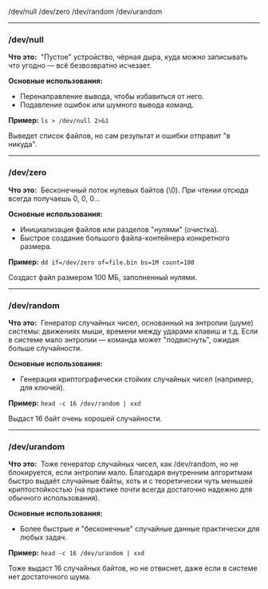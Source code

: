 /dev/null
/dev/zero 
/dev/random 
/dev/urandom

---
### /dev/null

**Что это:**  "Пустое" устройство, чёрная дыра, куда можно записывать что угодно — всё безвозвратно исчезает.

**Основные использования:**

- Перенаправление вывода, чтобы избавиться от него.
- Подавление ошибок или шумного вывода команд.

**Пример:**
`ls > /dev/null 2>&1`

Выведет список файлов, но сам результат и ошибки отправит "в никуда".

---
### /dev/zero

**Что это:**  Бесконечный поток нулевых байтов (\0). При чтении отсюда всегда получаешь 0, 0, 0...

**Основные использования:**

- Инициализация файлов или разделов "нулями" (очистка).
- Быстрое создание большого файла-контейнера конкретного размера.

**Пример:**
`dd if=/dev/zero of=file.bin bs=1M count=100`

Создаст файл размером 100 МБ, заполненный нулями.

---
### /dev/random

**Что это:**  Генератор случайных чисел, основанный на энтропии (шуме) системы: движениях мыши, времени между ударами клавиш и т.д. Если в системе мало энтропии — команда может "подвиснуть", ожидая больше случайности.

**Основные использования:**

- Генерация криптографически стойких случайных чисел (например, для ключей). 

**Пример:**
`head -c 16 /dev/random | xxd`

Выдаст 16 байт очень хорошей случайности.

---
### /dev/urandom

**Что это:**  Тоже генератор случайных чисел, как /dev/random, но не блокируется, если энтропии мало. Благодаря внутренним алгоритмам быстро выдаёт случайные байты, хоть и с теоретически чуть меньшей криптостойкостью (на практике почти всегда достаточно надежно для обычного использования).

**Основные использования:**

- Более быстрые и "бесконечные" случайные данные практически для любых задач.

**Пример:**
`head -c 16 /dev/urandom | xxd`

Тоже выдаст 16 случайных байтов, но не отвиснет, даже если в системе нет достаточного шума.